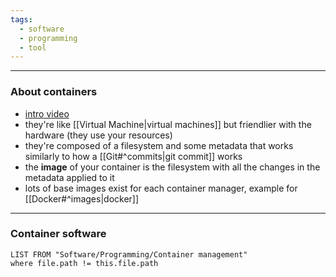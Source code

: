 ```yaml
---
tags:
  - software
  - programming
  - tool
---
```

---

### About containers

- [intro video](https://www.youtube.com/watch?v=J0NuOlA2xDc&ab_channel=Coderized)
- they're like [[Virtual Machine|virtual machines]] but friendlier with the hardware (they use your resources)
- they're composed of a filesystem and some metadata that works similarly to how a [[Git#^commits|git commit]] works
- the **image** of your container is the filesystem with all the changes in the metadata applied to it
- lots of base images exist for each container manager, example for [[Docker#^images|docker]]

---

### Container software

```dataview
LIST FROM "Software/Programming/Container management"
where file.path != this.file.path
```